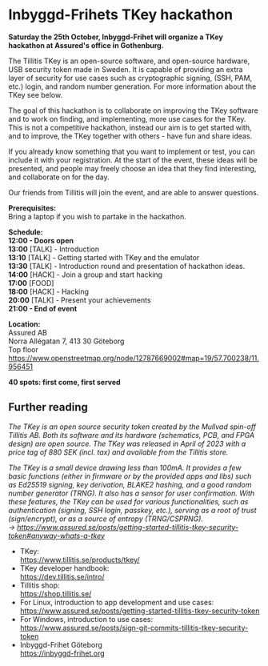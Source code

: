 # Inbyggd-Frihets TKey hackathon

**Saturday the 25th October,
Inbyggd-Frihet will organize a TKey hackathon at Assured's office in Gothenburg.**

The Tillitis TKey is an open-source software, and open-source hardware, USB security token made in Sweden.
It is capable of providing an extra layer of security for use cases such as cryptographic signing, (SSH, PAM, etc.) login, and random number generation.
For more information about the TKey see below.

The goal of this hackathon is to collaborate on improving the TKey software and to work on finding, and implementing, more use cases for the TKey.
This is not a competitive hackathon, instead our aim is to get started with, and to improve, the TKey together with others - have fun and share ideas.

If you already know something that you want to implement or test, you can include it with your registration.
At the start of the event, these ideas will be presented, and people may freely choose an idea that they find interesting, and collaborate on for the day.

Our friends from Tillitis will join the event, and are able to answer questions.

**Prerequisites:** \
Bring a laptop if you wish to partake in the hackathon.

**Schedule:** \
**12:00 - Doors open** \
**13:00** [TALK] - Introduction \
**13:10** [TALK] - Getting started with TKey and the emulator\
**13:30** [TALK] - Introduction round and presentation of hackathon ideas.\
**14:00** [HACK] - Join a group and start hacking\
**17:00** [FOOD] \
**18:00** [HACK] - Hacking\
**20:00** [TALK] - Present your achievements\
**21:00 - End of event**

**Location:** \
Assured AB \
Norra Allégatan 7, 413 30 Göteborg \
Top floor \
https://www.openstreetmap.org/node/12787669002#map=19/57.700238/11.956451

**40 spots: first come, first served**


## Further reading


_The TKey is an open source security token created by the Mullvad spin-off Tillitis AB. Both its software and its hardware (schematics, PCB, and FPGA design) are open source._
_The TKey was released in April of 2023 with a price tag of 880 SEK (incl. tax) and available from the Tillitis store._

_The TKey is a small device drawing less than 100mA._
_It provides a few basic functions (either in firmware or by the provided apps and libs) such as Ed25519 signing, key derivation, BLAKE2 hashing, and a good random number generator (TRNG)._
_It also has a sensor for user confirmation._
_With these features, the TKey can be used for various functionalities, such as authentication (signing, SSH login, passkey, etc.), serving as a root of trust (sign/encrypt), or as a source of entropy (TRNG/CSPRNG)._\
_-> https://www.assured.se/posts/getting-started-tillitis-tkey-security-token#anyway-whats-a-tkey_


- TKey: \
https://www.tillitis.se/products/tkey/
- TKey developer handbook: \
https://dev.tillitis.se/intro/
- Tillitis shop: \
https://shop.tillitis.se/
- For Linux, introduction to app development and use cases: \
https://www.assured.se/posts/getting-started-tillitis-tkey-security-token
- For Windows, introduction to use cases: \
https://www.assured.se/posts/sign-git-commits-tillitis-tkey-security-token
- Inbyggd-Frihet Göteborg \
 <https://inbyggd-frihet.org>
